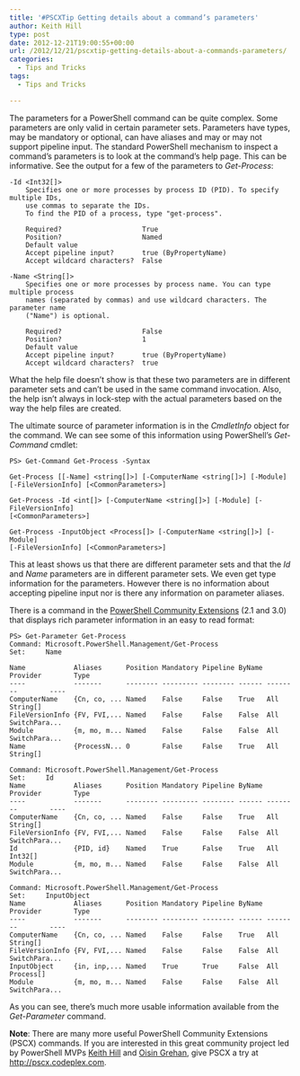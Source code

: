 ```yaml
---
title: '#PSCXTip Getting details about a command’s parameters'
author: Keith Hill
type: post
date: 2012-12-21T19:00:55+00:00
url: /2012/12/21/pscxtip-getting-details-about-a-commands-parameters/
categories:
  - Tips and Tricks
tags:
  - Tips and Tricks

---
```

The parameters for a PowerShell command can be quite complex. Some parameters are only valid in certain parameter sets. Parameters have types, may be mandatory or optional, can have aliases and may or may not support pipeline input. The standard PowerShell mechanism to inspect a command’s parameters is to look at the command’s help page. This can be informative. See the output for a few of the parameters to _Get-Process_:

```
-Id <Int32[]>
    Specifies one or more processes by process ID (PID). To specify multiple IDs,
    use commas to separate the IDs.
    To find the PID of a process, type "get-process".

    Required?                    True
    Position?                    Named
    Default value
    Accept pipeline input?       true (ByPropertyName)
    Accept wildcard characters?  False

-Name <String[]>
    Specifies one or more processes by process name. You can type multiple process
    names (separated by commas) and use wildcard characters. The parameter name
    ("Name") is optional.

    Required?                    False
    Position?                    1
    Default value
    Accept pipeline input?       true (ByPropertyName)
    Accept wildcard characters?  true
```

What the help file doesn’t show is that these two parameters are in different parameter sets and can’t be used in the same command invocation. Also, the help isn’t always in lock-step with the actual parameters based on the way the help files are created.

The ultimate source of parameter information is in the _CmdletInfo_ object for the command. We can see some of this information using PowerShell’s _Get-Command_ cmdlet:

```
PS> Get-Command Get-Process -Syntax

Get-Process [[-Name] <string[]>] [-ComputerName <string[]>] [-Module]
[-FileVersionInfo] [<CommonParameters>]

Get-Process -Id <int[]> [-ComputerName <string[]>] [-Module] [-FileVersionInfo]
[<CommonParameters>]

Get-Process -InputObject <Process[]> [-ComputerName <string[]>] [-Module]
[-FileVersionInfo] [<CommonParameters>]
```

This at least shows us that there are different parameter sets and that the _Id_ and _Name_ parameters are in different parameter sets. We even get type information for the parameters. However there is no information about accepting pipeline input nor is there any information on parameter aliases.

There is a command in the <a title="PowerShell Community Extensions" href="http://pscx.codeplex.com" target="_blank">PowerShell Community Extensions</a> (2.1 and 3.0) that displays rich parameter information in an easy to read format:

```
PS> Get-Parameter Get-Process
Command: Microsoft.PowerShell.Management/Get-Process
Set:     Name

Name            Aliases      Position Mandatory Pipeline ByName Provider        Type
----            -------      -------- --------- -------- ------ --------        ----
ComputerName    {Cn, co, ... Named    False     False    True   All             String[]
FileVersionInfo {FV, FVI,... Named    False     False    False  All             SwitchPara...
Module          {m, mo, m... Named    False     False    False  All             SwitchPara...
Name            {ProcessN... 0        False     False    True   All             String[]

Command: Microsoft.PowerShell.Management/Get-Process
Set:     Id
Name            Aliases      Position Mandatory Pipeline ByName Provider        Type
----            -------      -------- --------- -------- ------ --------        ----
ComputerName    {Cn, co, ... Named    False     False    True   All             String[]
FileVersionInfo {FV, FVI,... Named    False     False    False  All             SwitchPara...
Id              {PID, id}    Named    True      False    True   All             Int32[]
Module          {m, mo, m... Named    False     False    False  All             SwitchPara...

Command: Microsoft.PowerShell.Management/Get-Process
Set:     InputObject
Name            Aliases      Position Mandatory Pipeline ByName Provider        Type
----            -------      -------- --------- -------- ------ --------        ----
ComputerName    {Cn, co, ... Named    False     False    True   All             String[]
FileVersionInfo {FV, FVI,... Named    False     False    False  All             SwitchPara...
InputObject     {in, inp,... Named    True      True     False  All             Process[]
Module          {m, mo, m... Named    False     False    False  All             SwitchPara...
```

As you can see, there’s much more usable information available from the _Get-Parameter_ command.

**Note**: There are many more useful PowerShell Community Extensions (PSCX) commands. If you are interested in this great community project led by PowerShell MVPs <a title="Keith Hill's blog" href="http://rkeithhill.wordpress.com" target="_blank">Keith Hill</a> and <a title="Oisin Grehan's blog" href="http://www.nivot.org" target="_blank">Oisin Grehan</a>, give PSCX a try at <http://pscx.codeplex.com>.